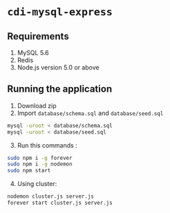 # `cdi-mysql-express`

Requirements
-----
1. MySQL 5.6
2. Redis
3. Node.js version 5.0 or above

## Running the application
1. Download zip
2. Import `database/schema.sql` and `database/seed.sql`
  ```sh
  mysql -uroot < database/schema.sql
  mysql -uroot < database/seed.sql
  ```

3. Run this commands :
  ```sh
  sudo npm i -g forever
  sudo npm i -g nodemon
  sudo npm start
  ```

4. Using cluster:
  ```sh
  nodemon cluster.js server.js
  forever start cluster.js server.js
  ```

<!-- ## Special Thanks
(https://www.bithound.io/github/anyTV/anytv-node-boilerplate), especially rvnjl <3 -->

